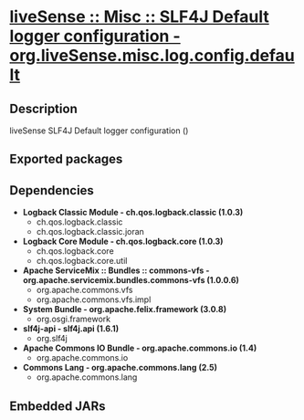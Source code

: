 # [liveSense :: Misc :: SLF4J Default logger configuration - org.liveSense.misc.log.config.default](http://github.com/liveSense/org.liveSense.misc.log.config.default)
## Description
liveSense SLF4J Default logger configuration ()
## Exported packages
## Dependencies
* __Logback Classic Module - ch.qos.logback.classic (1.0.3)__
	* ch.qos.logback.classic
	* ch.qos.logback.classic.joran
* __Logback Core Module - ch.qos.logback.core (1.0.3)__
	* ch.qos.logback.core
	* ch.qos.logback.core.util
* __Apache ServiceMix :: Bundles :: commons-vfs - org.apache.servicemix.bundles.commons-vfs (1.0.0.6)__
	* org.apache.commons.vfs
	* org.apache.commons.vfs.impl
* __System Bundle - org.apache.felix.framework (3.0.8)__
	* org.osgi.framework
* __slf4j-api - slf4j.api (1.6.1)__
	* org.slf4j
* __Apache Commons IO Bundle - org.apache.commons.io (1.4)__
	* org.apache.commons.io
* __Commons Lang - org.apache.commons.lang (2.5)__
	* org.apache.commons.lang
## Embedded JARs
